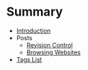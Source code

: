 # Summary

* [Introduction](README.md)
* Posts
    * [Revision Control](post/revision-control.md)
    * [Browsing Websites](post/browsing-websites.md)
* [Tags List](tags.md)
